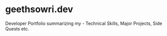 # geethsowri.dev

Developer Portfolio summarizing my - Technical Skills, Major Projects, Side Quests etc.
